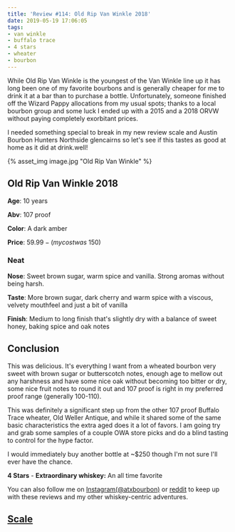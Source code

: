 ```yaml
---
title: 'Review #114: Old Rip Van Winkle 2018'
date: 2019-05-19 17:06:05
tags:
- van winkle
- buffalo trace
- 4 stars
- wheater
- bourbon
---
```


While Old Rip Van Winkle is the youngest of the Van Winkle line up it has long been one of my favorite bourbons and is generally cheaper for me to drink it at a bar than to purchase a bottle. Unfortunately, someone finished off the Wizard Pappy allocations from my usual spots; thanks to a local bourbon group and some luck I ended up with a 2015 and a 2018 ORVW without paying completely exorbitant prices.

I needed something special to break in my new review scale and Austin Bourbon Hunters Northside glencairns so let's see if this tastes as good at home as it did at drink.well!

{% asset_img image.jpg "Old Rip Van Winkle" %}

## Old Rip Van Winkle 2018
**Age**: 10 years

**Abv**: 107 proof

**Color**: A dark amber 

**Price**: $59.99 - (my cost was ~$150)

### Neat
**Nose**: Sweet brown sugar, warm spice and vanilla. Strong aromas without being harsh.

**Taste**: More brown sugar, dark cherry and warm spice with a viscous, velvety mouthfeel and just a bit of vanilla 

**Finish**: Medium to long finish that's slightly dry with a balance of sweet honey, baking spice and oak notes

## Conclusion
This was delicious. It's everything I want from a wheated bourbon very sweet with brown sugar or butterscotch notes, enough age to mellow out any harshness and have some nice oak without becoming too bitter or dry, some nice fruit notes to round it out and 107 proof is right in my preferred proof range (generally 100-110).

This was definitely a significant step up from the other 107 proof Buffalo Trace wheater, Old Weller Antique, and while it shared some of the same basic characteristics the extra aged does it a lot of favors. I am going try and grab some samples of a couple OWA store picks and do a blind tasting to control for the hype factor.

I would immediately buy another bottle at ~$250 though I'm not sure I'll ever have the chance.

**4 Stars** - **Extraordinary whiskey:** An all time favorite


You can also follow me on [Instagram(@atxbourbon)](https://www.instagram.com/atxbourbon/) or [reddit](https://www.reddit.com/r/scottmotorraddrinks/) to keep up with these reviews and my other whiskey-centric adventures.

## [Scale](http://atxbourbon.com/Scale/)